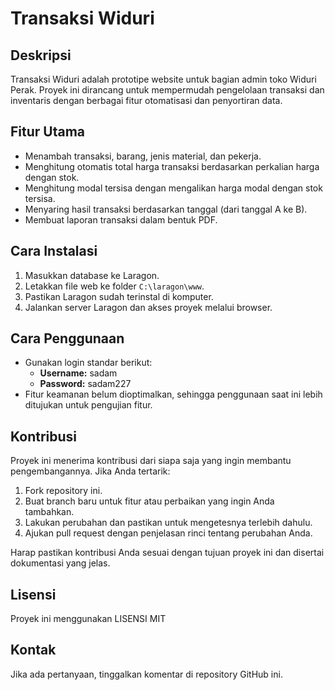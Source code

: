 # Transaksi Widuri

## Deskripsi
Transaksi Widuri adalah prototipe website untuk bagian admin toko Widuri Perak. Proyek ini dirancang untuk mempermudah pengelolaan transaksi dan inventaris dengan berbagai fitur otomatisasi dan penyortiran data.

## Fitur Utama
- Menambah transaksi, barang, jenis material, dan pekerja.
- Menghitung otomatis total harga transaksi berdasarkan perkalian harga dengan stok.
- Menghitung modal tersisa dengan mengalikan harga modal dengan stok tersisa.
- Menyaring hasil transaksi berdasarkan tanggal (dari tanggal A ke B).
- Membuat laporan transaksi dalam bentuk PDF.

## Cara Instalasi
1. Masukkan database ke Laragon.
2. Letakkan file web ke folder `C:\laragon\www`.
3. Pastikan Laragon sudah terinstal di komputer.
4. Jalankan server Laragon dan akses proyek melalui browser.

## Cara Penggunaan
- Gunakan login standar berikut:
  - **Username:** sadam
  - **Password:** sadam227
- Fitur keamanan belum dioptimalkan, sehingga penggunaan saat ini lebih ditujukan untuk pengujian fitur.

## Kontribusi
Proyek ini menerima kontribusi dari siapa saja yang ingin membantu pengembangannya. Jika Anda tertarik:
1. Fork repository ini.
2. Buat branch baru untuk fitur atau perbaikan yang ingin Anda tambahkan.
3. Lakukan perubahan dan pastikan untuk mengetesnya terlebih dahulu.
4. Ajukan pull request dengan penjelasan rinci tentang perubahan Anda.

Harap pastikan kontribusi Anda sesuai dengan tujuan proyek ini dan disertai dokumentasi yang jelas.

## Lisensi
Proyek ini menggunakan LISENSI MIT

## Kontak
Jika ada pertanyaan, tinggalkan komentar di repository GitHub ini.

